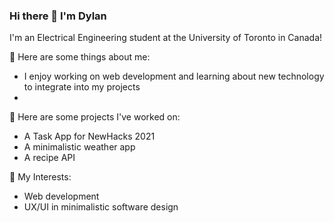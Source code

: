 ### Hi there 👋 I'm Dylan

I'm an Electrical Engineering student at the University of Toronto in Canada!

💬 Here are some things about me:
- I enjoy working on web development and learning about new technology to integrate into my projects
- 

🔭 Here are some projects I've worked on: <br>
- A Task App for NewHacks 2021
- A minimalistic weather app
- A recipe API

🌱 My Interests:
- Web development
- UX/UI in minimalistic software design


<!--
**dylncheng/dylncheng** is a ✨ _special_ ✨ repository because its `README.md` (this file) appears on your GitHub profile.

Here are some ideas to get you started:

- 🔭 I’m currently working on ...
- 🌱 I’m currently learning ...
- 👯 I’m looking to collaborate on ...
- 🤔 I’m looking for help with ...
- 💬 Ask me about ...
- 📫 How to reach me: ...
- 😄 Pronouns: ...
- ⚡ Fun fact: ...
-->
